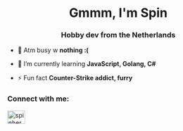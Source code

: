 <h1 align="center">Gmmm, I'm Spin</h1>
<h3 align="center">Hobby dev from the Netherlands</h3>

- 🔭 Atm busy w **nothing :(**

- 🌱 I’m currently learning **JavaScript, Golang, C#**

- ⚡ Fun fact **Counter-Strike addict, furry**

<h3 align="left">Connect with me:</h3>
<p align="left">
<a href="https://twitter.com/spinherder" target="blank"><img align="center" src="https://raw.githubusercontent.com/rahuldkjain/github-profile-readme-generator/master/src/images/icons/Social/twitter.svg" alt="spinherder" height="30" width="40" /></a>
</p>
